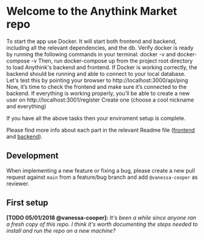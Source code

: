 # Welcome to the Anythink Market repo

To start the app use Docker. It will start both frontend and backend, including all the relevant dependencies, and the db.
Verify docker is ready by running the following commands in your terminal: docker -v and docker-compose -v
Then, run docker-compose up from the project root directory to load Anythink's backend and frontend.
If Docker is working correctly, the backend should be running and able to connect to your local database.
Let's test this by pointing your browser to http://localhost:3000/api/ping
Now, it’s time to check the frontend and make sure it’s connected to the backend.
If everything is working properly, you’ll be able to create a new user on http://localhost:3001/register
Create one (choose a cool nickname and everything)

If you have all the above tasks then your enviroment setup is complete.

Please find more info about each part in the relevant Readme file ([frontend](frontend/readme.md) and [backend](backend/README.md)).

## Development

When implementing a new feature or fixing a bug, please create a new pull request against `main` from a feature/bug branch and add `@vanessa-cooper` as reviewer.

## First setup

**[TODO 05/01/2018 @vanessa-cooper]:** _It's been a while since anyone ran a fresh copy of this repo. I think it's worth documenting the steps needed to install and run the repo on a new machine?_
